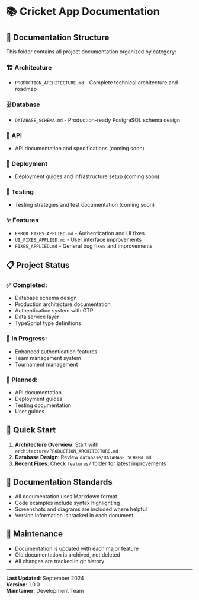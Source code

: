 # 📚 Cricket App Documentation

## 📁 Documentation Structure

This folder contains all project documentation organized by category:

### **🏗️ Architecture**
- `PRODUCTION_ARCHITECTURE.md` - Complete technical architecture and roadmap

### **🗄️ Database**
- `DATABASE_SCHEMA.md` - Production-ready PostgreSQL schema design

### **🔧 API**
- API documentation and specifications (coming soon)

### **🚀 Deployment**
- Deployment guides and infrastructure setup (coming soon)

### **🧪 Testing**
- Testing strategies and test documentation (coming soon)

### **✨ Features**
- `ERROR_FIXES_APPLIED.md` - Authentication and UI fixes
- `UI_FIXES_APPLIED.md` - User interface improvements
- `FIXES_APPLIED.md` - General bug fixes and improvements

## 📋 **Project Status**

### **✅ Completed:**
- Database schema design
- Production architecture documentation
- Authentication system with OTP
- Data service layer
- TypeScript type definitions

### **🚧 In Progress:**
- Enhanced authentication features
- Team management system
- Tournament management

### **📅 Planned:**
- API documentation
- Deployment guides
- Testing documentation
- User guides

## 🎯 **Quick Start**

1. **Architecture Overview**: Start with `architecture/PRODUCTION_ARCHITECTURE.md`
2. **Database Design**: Review `database/DATABASE_SCHEMA.md`
3. **Recent Fixes**: Check `features/` folder for latest improvements

## 📝 **Documentation Standards**

- All documentation uses Markdown format
- Code examples include syntax highlighting
- Screenshots and diagrams are included where helpful
- Version information is tracked in each document

## 🔄 **Maintenance**

- Documentation is updated with each major feature
- Old documentation is archived, not deleted
- All changes are tracked in git history

---

**Last Updated**: September 2024  
**Version**: 1.0.0  
**Maintainer**: Development Team
